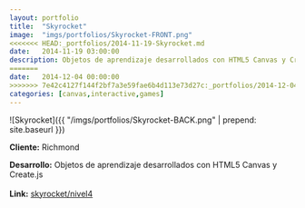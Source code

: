```yaml
---
layout:	portfolio
title:	"Skyrocket"
image:	"imgs/portfolios/Skyrocket-FRONT.png"
<<<<<<< HEAD:_portfolios/2014-11-19-Skyrocket.md
date:   2014-11-19 03:00:00
description: Objetos de aprendizaje desarrollados con HTML5 Canvas y Create.js
=======
date:   2014-12-04 00:00:00
>>>>>>> 7e42c4127f144f2bf7a3e59fae6b4d113e73d27c:_portfolios/2014-12-04-skyrocket.md
categories: [canvas,interactive,games]
---
```

![Skyrocket]({{ "/imgs/portfolios/Skyrocket-BACK.png" | prepend: site.baseurl }})

**Cliente:** Richmond

**Desarrollo:** Objetos de aprendizaje desarrollados con HTML5 Canvas y Create.js
<br><br>
**Link:**
<a class="link" href="http://richmond.digitaldealers.mx/skyrocket/index.html" target="blank"> skyrocket/nivel4</a>